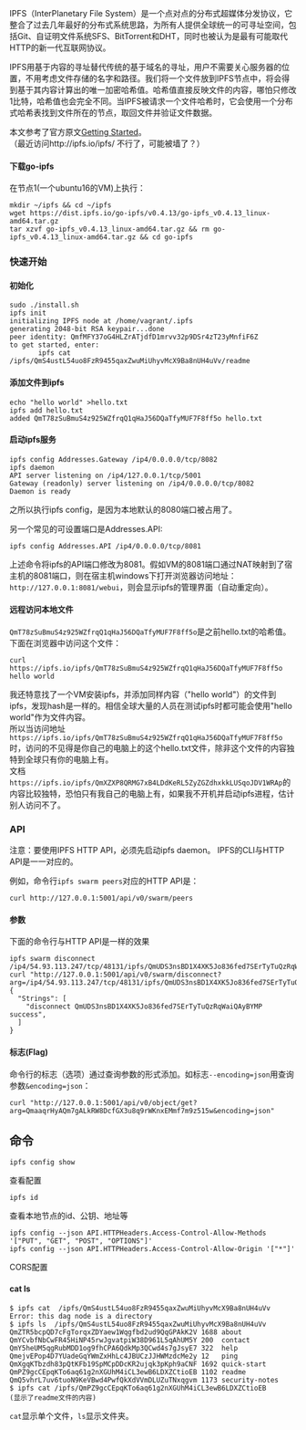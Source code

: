 IPFS（InterPlanetary File System）是一个点对点的分布式超媒体分发协议，它整合了过去几年最好的分布式系统思路，为所有人提供全球统一的可寻址空间，包括Git、自证明文件系统SFS、BitTorrent和DHT，同时也被认为是最有可能取代HTTP的新一代互联网协议。

IPFS用基于内容的寻址替代传统的基于域名的寻址，用户不需要关心服务器的位置，不用考虑文件存储的名字和路径。我们将一个文件放到IPFS节点中，将会得到基于其内容计算出的唯一加密哈希值。哈希值直接反映文件的内容，哪怕只修改1比特，哈希值也会完全不同。当IPFS被请求一个文件哈希时，它会使用一个分布式哈希表找到文件所在的节点，取回文件并验证文件数据。

本文参考了官方原文[Getting Started](https://ipfs.io/docs/getting-started/)。  
（最近访问http://ipfs.io/ipfs/<hash>  不行了，可能被墙了？）
#### 下载go-ipfs
在节点1(一个ubuntu16的VM)上执行：
```
mkdir ~/ipfs && cd ~/ipfs
wget https://dist.ipfs.io/go-ipfs/v0.4.13/go-ipfs_v0.4.13_linux-amd64.tar.gz
tar xzvf go-ipfs_v0.4.13_linux-amd64.tar.gz && rm go-ipfs_v0.4.13_linux-amd64.tar.gz && cd go-ipfs
```

### 快速开始
#### 初始化
```
sudo ./install.sh
ipfs init
initializing IPFS node at /home/vagrant/.ipfs
generating 2048-bit RSA keypair...done
peer identity: QmfMFY37oG4HLZrATjdfD1mrvv32p9DSr4zT23yMnfiF6Z
to get started, enter:
       ipfs cat /ipfs/QmS4ustL54uo8FzR9455qaxZwuMiUhyvMcX9Ba8nUH4uVv/readme
```
#### 添加文件到ipfs
```
echo "hello world" >hello.txt
ipfs add hello.txt
added QmT78zSuBmuS4z925WZfrqQ1qHaJ56DQaTfyMUF7F8ff5o hello.txt
```

#### 启动ipfs服务
```
ipfs config Addresses.Gateway /ip4/0.0.0.0/tcp/8082
ipfs daemon
API server listening on /ip4/127.0.0.1/tcp/5001
Gateway (readonly) server listening on /ip4/0.0.0.0/tcp/8082
Daemon is ready
```
之所以执行ipfs config，是因为本地默认的8080端口被占用了。

另一个常见的可设置端口是Addresses.API:
```
ipfs config Addresses.API /ip4/0.0.0.0/tcp/8081
```
上述命令将ipfs的API端口修改为8081。假如VM的8081端口通过NAT映射到了宿主机的8081端口，则在宿主机windows下打开浏览器访问地址：`http://127.0.0.1:8081/webui`，则会显示ipfs的管理界面（自动重定向）。

#### 远程访问本地文件
`QmT78zSuBmuS4z925WZfrqQ1qHaJ56DQaTfyMUF7F8ff5o`是之前hello.txt的哈希值。下面在浏览器中访问这个文件：
```
curl https://ipfs.io/ipfs/QmT78zSuBmuS4z925WZfrqQ1qHaJ56DQaTfyMUF7F8ff5o
hello world
```
我还特意找了一个VM安装ipfs，并添加同样内容（"hello world"）的文件到ipfs，发现hash是一样的。相信全球大量的人员在测试ipfs时都可能会使用"hello world"作为文件内容。  
所以当访问地址`https://ipfs.io/ipfs/QmT78zSuBmuS4z925WZfrqQ1qHaJ56DQaTfyMUF7F8ff5o`时，访问的不见得是你自己的电脑上的这个hello.txt文件，除非这个文件的内容独特到全球只有你的电脑上有。  
文档`https://ipfs.io/ipfs/QmXZXP8QRMG7xB4LDdKeRL5ZyZGZdhxkkLUSqoJDV1WRAp`的内容比较独特，恐怕只有我自己的电脑上有，如果我不开机并启动ipfs进程，估计别人访问不了。

### API
注意：要使用IPFS HTTP API，必须先启动ipfs daemon。
IPFS的CLI与HTTP API是一一对应的。

例如，命令行`ipfs swarm peers`对应的HTTP API是：
```
curl http://127.0.0.1:5001/api/v0/swarm/peers
```
#### 参数
下面的命令行与HTTP API是一样的效果
```
ipfs swarm disconnect /ip4/54.93.113.247/tcp/48131/ipfs/QmUDS3nsBD1X4XK5Jo836fed7SErTyTuQzRqWaiQAyBYMP
curl "http://127.0.0.1:5001/api/v0/swarm/disconnect?arg=/ip4/54.93.113.247/tcp/48131/ipfs/QmUDS3nsBD1X4XK5Jo836fed7SErTyTuQzRqWaiQAyBYMP"
{
  "Strings": [
    "disconnect QmUDS3nsBD1X4XK5Jo836fed7SErTyTuQzRqWaiQAyBYMP success",
  ]
}
```
#### 标志(Flag)
命令行的标志（选项）通过查询参数的形式添加。如标志`--encoding=json`用查询参数`&encoding=json`：
```
curl "http://127.0.0.1:5001/api/v0/object/get?arg=QmaaqrHyAQm7gALkRW8DcfGX3u8q9rWKnxEMmf7m9z515w&encoding=json"
```

## 命令
```
ipfs config show
```
查看配置

```
ipfs id
```
查看本地节点的id、公钥、地址等

```
ipfs config --json API.HTTPHeaders.Access-Control-Allow-Methods '["PUT", "GET", "POST", "OPTIONS"]'
ipfs config --json API.HTTPHeaders.Access-Control-Allow-Origin '["*"]'
```
CORS配置

#### cat ls
```
$ ipfs cat  /ipfs/QmS4ustL54uo8FzR9455qaxZwuMiUhyvMcX9Ba8nUH4uVv
Error: this dag node is a directory
$ ipfs ls  /ipfs/QmS4ustL54uo8FzR9455qaxZwuMiUhyvMcX9Ba8nUH4uVv
QmZTR5bcpQD7cFgTorqxZDYaew1Wqgfbd2ud9QqGPAkK2V 1688 about
QmYCvbfNbCwFR45HiNP45rwJgvatpiW38D961L5qAhUM5Y 200  contact
QmY5heUM5qgRubMDD1og9fhCPA6QdkMp3QCwd4s7gJsyE7 322  help
QmejvEPop4D7YUadeGqYWmZxHhLc4JBUCzJJHWMzdcMe2y 12   ping
QmXgqKTbzdh83pQtKFb19SpMCpDDcKR2ujqk3pKph9aCNF 1692 quick-start
QmPZ9gcCEpqKTo6aq61g2nXGUhM4iCL3ewB6LDXZCtioEB 1102 readme
QmQ5vhrL7uv6tuoN9KeVBwd4PwfQkXdVVmDLUZuTNxqgvm 1173 security-notes
$ ipfs cat /ipfs/QmPZ9gcCEpqKTo6aq61g2nXGUhM4iCL3ewB6LDXZCtioEB
(显示了readme文件的内容)
```
`cat`显示单个文件，`ls`显示文件夹。